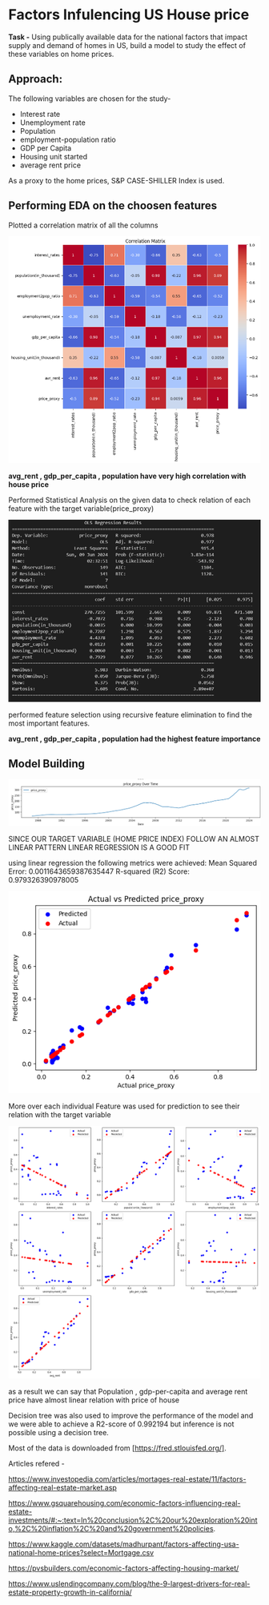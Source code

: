 # Factors Infulencing US House price

**Task -** 
Using publically available data for the national factors that impact supply and demand of homes in US, build a model to study the effect of these variables on home prices.

## Approach: 

The following variables are chosen for the study-

- Interest rate
- Unemployment rate
- Population
- employment-population ratio
- GDP per Capita
- Housing unit started
- average rent price



As a proxy to the home prices, S&P CASE-SHILLER Index is used. 

## Performing EDA on the choosen features

Plotted a correlation matrix of all the columns
 
![Correlation Matrix](resources/image.png)

**avg_rent , gdp_per_capita , population have very high correlation with house price**

Performed Statistical Analysis on the given data to check relation of each feature with the target variable(price_proxy)

![statistical summary](resources/image2.png)

performed feature selection using recursive feature elimination to find the most important features.

**avg_rent , gdp_per_capita , population had the highest feature importance**

## Model Building

![index graph](resources/image3.png)

SINCE OUR TARGET VARIABLE (HOME PRICE INDEX) FOLLOW AN ALMOST LINEAR PATTERN LINEAR REGRESSION IS A GOOD FIT

using linear regression the following metrics were achieved:
Mean Squared Error: 0.0011643659387635447
R-squared (R2) Score: 0.979326390978005

![prediction plot](resources/image4.png)

More over each individual Feature was used for prediction to see their relation with the target variable

![linear plots](resources/image5.png)

as a result we can say that Population , gdp-per-capita and average rent price have almost linear relation with price of house

Decision tree was also used to improve the performance of the model and we were able to achieve a R2-score of 0.992194 but inference is not possible using a decision tree.


Most of the data is downloaded from [https://fred.stlouisfed.org/].

Articles refered -

https://www.investopedia.com/articles/mortages-real-estate/11/factors-affecting-real-estate-market.asp

https://www.gsquarehousing.com/economic-factors-influencing-real-estate-investments/#:~:text=In%20conclusion%2C%20our%20exploration%20into,%2C%20inflation%2C%20and%20government%20policies.

https://www.kaggle.com/datasets/madhurpant/factors-affecting-usa-national-home-prices?select=Mortgage.csv

https://pvsbuilders.com/economic-factors-affecting-housing-market/

https://www.uslendingcompany.com/blog/the-9-largest-drivers-for-real-estate-property-growth-in-california/